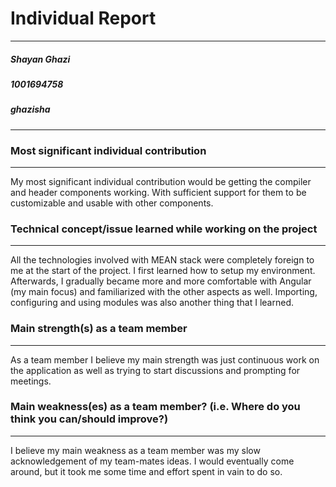 # Individual Report
--- 
##### Shayan Ghazi
##### 1001694758
##### ghazisha
---


 ### Most significant individual contribution
 ___
 My most significant individual contribution would be getting the compiler and header components working. With sufficient support for them to be customizable and usable with other components. 
 
 ### Technical concept/issue learned while working on the project
 ___
All the technologies involved with MEAN stack were completely foreign to me at the start of the project. I first learned how to setup my environment. Afterwards, I gradually became more and more comfortable with Angular (my main focus) and familiarized with the other aspects as well. Importing, configuring and using modules was also another thing that I learned.
 
 ### Main strength(s) as a team member
 ___
As a team member I believe my main strength was just continuous work on the application as well as trying to start discussions and prompting for meetings.

 ### Main weakness(es) as a team member? (i.e. Where do you think you can/should improve?)
 ___
I believe my main weakness as a team member was my slow acknowledgement of my team-mates ideas. I would eventually come around, but it took me some time and effort spent in vain to do so.
